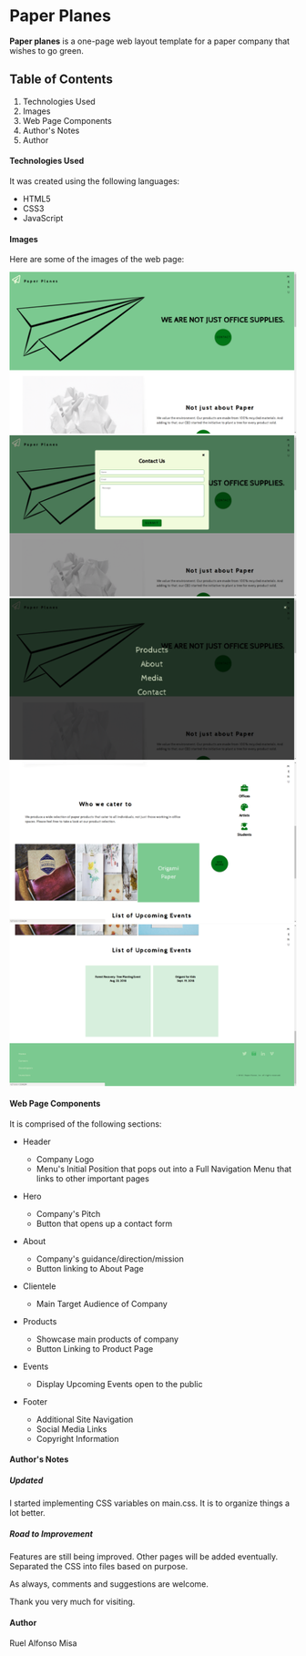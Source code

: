 # Paper Planes #  

**Paper planes** is a one-page web layout template for a paper company that wishes to go green. 

## Table of Contents ##

1. Technologies Used
1. Images
1. Web Page Components
1. Author's Notes
1. Author

#### Technologies Used ####

It was created using the following languages:

* HTML5
* CSS3
* JavaScript  

#### Images ####

Here are some of the images of the web page:

![Header/Hero](/images/web-images/paper-1.png) 
![Contact Form](/images/web-images/paper-2.png)
![Pop Up Menu Overlay](/images/web-images/paper-3.png)
![Hover Effects](/images/web-images/paper-4.png)
![Footer](/images/web-images/paper-6.png)

#### Web Page Components ####

It is comprised of the following sections:

* Header 
    * Company Logo 
    * Menu's Initial Position that pops out into a Full Navigation Menu that links to other important pages

* Hero
    * Company's Pitch
    * Button that opens up a contact form

* About 
    * Company's guidance/direction/mission
    * Button linking to About Page

* Clientele
    * Main Target Audience of Company

* Products
    * Showcase main products of company
    * Button Linking to Product Page

* Events
    * Display Upcoming Events open to the public

* Footer 
    * Additional Site Navigation
    * Social Media Links
    * Copyright Information


#### Author's Notes ####

##### Updated #####

I started implementing CSS variables on main.css. It is to organize things a lot better. 

##### Road to Improvement #####

Features are still being improved. Other pages will be added eventually. Separated the CSS into files based on purpose. 

As always, comments and suggestions are welcome.

Thank you very much for visiting.

#### Author ####

Ruel Alfonso Misa
